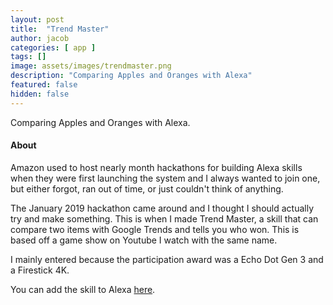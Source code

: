```yaml
---
layout: post
title:  "Trend Master"
author: jacob
categories: [ app ]
tags: []
image: assets/images/trendmaster.png
description: "Comparing Apples and Oranges with Alexa"
featured: false
hidden: false
---
```


Comparing Apples and Oranges with Alexa.


#### About
Amazon used to host nearly month hackathons for building Alexa skills when they were first launching the system and I always wanted to join one, but either forgot, ran out of time, or just couldn't think of anything.

The January 2019 hackathon came around and I thought I should actually try and make something. This is when I made Trend Master, a skill that can compare two items with Google Trends and tells you who won. This is based off a game show on Youtube I watch with the same name.

I mainly entered because the participation award was a Echo Dot Gen 3 and a Firestick 4K.

You can add the skill to Alexa [here](https://www.amazon.com/Orange-Haus-Trend-Master/dp/B07NPHJVQ9/).

